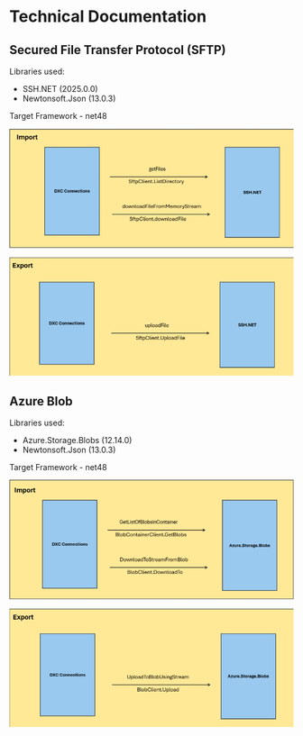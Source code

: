 # Technical Documentation
## Secured File Transfer Protocol (SFTP)
Libraries used:  
- SSH.NET (2025.0.0)
- Newtonsoft.Json (13.0.3)

Target Framework - net48

![alt text](./Images/image-2.png)

![alt text](./Images/image-3.png)

## Azure Blob
Libraries used:  
- Azure.Storage.Blobs (12.14.0)
- Newtonsoft.Json (13.0.3)

Target Framework - net48

![alt text](./Images/image.png)

![alt text](./Images/image-1.png)



